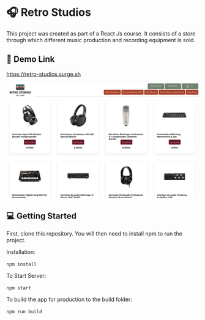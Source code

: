 # 🎧 Retro Studios

This project was created as part of a React Js course. It consists of a store through which different music production and recording equipment is sold.

## 🔗 Demo Link

https://retro-studios.surge.sh

![example.png](example.png)

## 💻 Getting Started

First, clone this repository. You will then need to install npm to run the project.

Installation:

`npm install`

To Start Server:

`npm start`

To build the app for production to the build folder:

`npm run build`